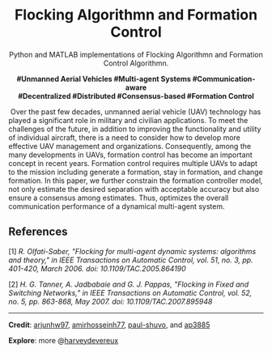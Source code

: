 <h1 align="center">Flocking Algorithmn and Formation Control</h1>

<p align="center">Python and MATLAB implementations of  Flocking Algorithmn and Formation Control Algorithmn.</p>

<b><p align="center">#Unmanned Aerial Vehicles    #Multi-agent Systems    #Communication-aware    <br/> #Decentralized    #Distributed    #Consensus-based    #Formation Control</p></b>

​      Over the past few decades, unmanned aerial vehicle (UAV) technology has played a significant role in military and civilian applications. To meet the challenges of the future, in addition to improving the functionality and utility of individual aircraft, there is a need to consider how to develop more effective UAV management and organizations. Consequently, among the many developments in UAVs, formation control has become an important concept in recent years. Formation control requires multiple UAVs to adapt to the mission including generate a formation, stay in formation, and change formation. In this paper, we further constrain the formation controller model, not only estimate the desired separation with acceptable accuracy but also ensure a consensus among estimates. Thus, optimizes the overall communication performance of a dynamical multi-agent system.



## References

[1] *R. Olfati-Saber, "Flocking for multi-agent dynamic systems: algorithms and theory," in IEEE Transactions on Automatic Control, vol. 51, no. 3, pp. 401-420, March 2006. doi: 10.1109/TAC.2005.864190*

[2] *H. G. Tanner, A. Jadbabaie and G. J. Pappas, "Flocking in Fixed and Switching Networks," in IEEE Transactions on Automatic Control, vol. 52, no. 5, pp. 863-868, May 2007. doi: 10.1109/TAC.2007.895948*

---

**Credit**: [arjunhw97](https://github.com/arjunhw97/MSN-Flocking-Formation-Control), [amirhosseinh77](https://github.com/amirhosseinh77/Flocking-Multi-Agent), [paul-shuvo](https://github.com/paul-shuvo/MSN-Flocking-Formation-Control), and [ap3885](https://github.com/ap3885/Multi-Agent-Flocking)

**Explore**: more @[harveydevereux](https://github.com/harveydevereux/Consensus)
